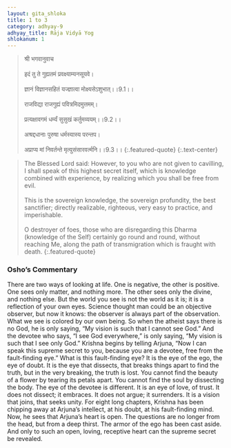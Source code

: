 ```yaml
---
layout: gita_shloka
title: 1 to 3
category: adhyay-9
adhyay_title: Rāja Vidyā Yog
shlokanum: 1
---
```


> श्री भगवानुवाच<br><br>इदं तु ते गुह्यतमं प्रवक्ष्याम्यनसूयवे।<br><br>ज्ञानं विज्ञानसहितं यज्ज्ञात्वा मोक्ष्यसेऽशुभात्।।9.1।।<br><br>राजविद्या राजगुह्यं पवित्रमिदमुत्तमम्।<br><br>प्रत्यक्षावगमं धर्म्यं सुसुखं कर्तुमव्ययम्।।9.2।।<br><br>अश्रद्दधानाः पुरुषा धर्मस्यास्य परन्तप।<br><br>अप्राप्य मां निवर्तन्ते मृत्युसंसारवर्त्मनि।।9.3।।
{:.featured-quote} 
{:.text-center}

> The Blessed Lord said: However, to you who are not given to cavilling, I shall speak of this highest secret itself, which is knowledge combined with experience, by realizing which you shall be free from evil.<br><br>This is the sovereign knowledge, the sovereign profundity, the best sanctifier; directly realizable, righteous, very easy to practice, and imperishable.<br><br>O destroyer of foes, those who are disregarding this Dharma (knowledge of the Self) certainly go round and round, without reaching Me, along the path of transmigration which is fraught with death.
{:.featured-quote}

### Osho’s Commentary
There are two ways of looking at life. One is negative, the other is positive. One sees only matter, and nothing more. The other sees only the divine, and nothing else. But the world you see is not the world as it is; it is a reflection of your own eyes. Science thought man could be an objective observer, but now it knows: the observer is always part of the observation. What we see is colored by our own being.
So when the atheist says there is no God, he is only saying, “My vision is such that I cannot see God.” And the devotee who says, “I see God everywhere,” is only saying, “My vision is such that I see only God.”
Krishna begins by telling Arjuna, “Now I can speak this supreme secret to you, because you are a devotee, free from the fault-finding eye.”
What is this fault-finding eye? It is the eye of the ego, the eye of doubt. It is the eye that dissects, that breaks things apart to find the truth, but in the very breaking, the truth is lost. You cannot find the beauty of a flower by tearing its petals apart. You cannot find the soul by dissecting the body.
The eye of the devotee is different. It is an eye of love, of trust. It does not dissect; it embraces. It does not argue; it surrenders. It is a vision that joins, that seeks unity.
For eight long chapters, Krishna has been chipping away at Arjuna’s intellect, at his doubt, at his fault-finding mind. Now, he sees that Arjuna’s heart is open. The questions are no longer from the head, but from a deep thirst. The armor of the ego has been cast aside. And only to such an open, loving, receptive heart can the supreme secret be revealed.
